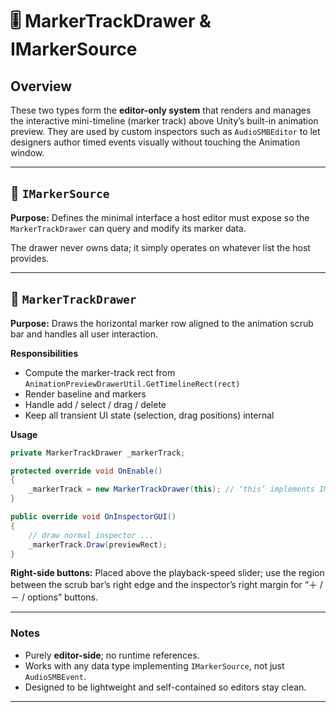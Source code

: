 # 🎚 MarkerTrackDrawer & IMarkerSource

## Overview

These two types form the **editor-only system** that renders and manages the interactive mini-timeline (marker track) above Unity’s built-in animation preview.
They are used by custom inspectors such as `AudioSMBEditor` to let designers author timed events visually without touching the Animation window.

---

## 🧩 `IMarkerSource`

**Purpose:**
Defines the minimal interface a host editor must expose so the `MarkerTrackDrawer` can query and modify its marker data.

The drawer never owns data; it simply operates on whatever list the host provides.

---

## 🎨 `MarkerTrackDrawer`

**Purpose:**
Draws the horizontal marker row aligned to the animation scrub bar and handles all user interaction.

**Responsibilities**

* Compute the marker-track rect from `AnimationPreviewDrawerUtil.GetTimelineRect(rect)`
* Render baseline and markers
* Handle add / select / drag / delete
* Keep all transient UI state (selection, drag positions) internal

**Usage**

```csharp
private MarkerTrackDrawer _markerTrack;

protected override void OnEnable()
{
    _markerTrack = new MarkerTrackDrawer(this); // ‘this’ implements IMarkerSource
}

public override void OnInspectorGUI()
{
    // draw normal inspector ...
    _markerTrack.Draw(previewRect);
}
```

**Right-side buttons:**
Placed above the playback-speed slider; use the region between the scrub bar’s right edge and the inspector’s right margin for “＋ / － / options” buttons.

---

### Notes

* Purely **editor-side**; no runtime references.
* Works with any data type implementing `IMarkerSource`, not just `AudioSMBEvent`.
* Designed to be lightweight and self-contained so editors stay clean.

---

